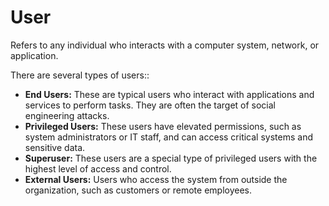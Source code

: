 
# User

Refers to any individual who interacts with a computer system, network, or application. 

There are several types of users::

- **End Users:** These are typical users who interact with applications and services to perform tasks. They are often the target of social engineering attacks.
  <br>
- **Privileged Users:** These users have elevated permissions, such as system administrators or IT staff, and can access critical systems and sensitive data.
  <br>
- **Superuser:** These users are a special type of privileged users with the highest level of access and control.
  <br>
- **External Users:** Users who access the system from outside the organization, such as customers or remote employees.

